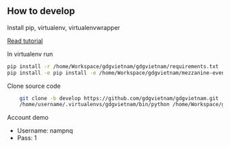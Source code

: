 ## How to develop

Install pip, virtualenv, virtualenvwrapper

[Read tutorial](http://www.jontourage.com/2011/02/09/virtualenv-pip-basics/)

In virtualenv run

```sh
pip install -r /home/Workspace/gdgvietnam/gdgvietnam/requirements.txt
pip install -e pip install -e /home/Workspace/gdgvietnam/mezzanine-events/
```

Clone source code

```sh
    git clone -b develop https://github.com/gdgvietnam/gdgvietnam.git
    /home/username/.virtualenvs/gdgvietnam/bin/python /home/Workspace/gdgvietnam/gdgvietnam/manage.py runserver 8000
```

Account demo

- Username: nampnq
- Pass: 1